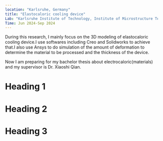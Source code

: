```yaml
---
location: "Karlsruhe, Germany"
title: "Elastocaloric cooling device"
Lab: "Karlsruhe Institute of Technology, Institute of Microstructure Technologies"
Time: Jun 2024-Sep 2024
---
```


During this research, I mainly focus on the 3D modeling of elastocaloric cooling device.I use softwares including Creo and Solidworks to achieve that.I also use Ansys to do simulation of the amount of deformation to determine the material to be processed and the thickness of the device.

Now I am preparing for my bachelor thesis about electrocaloric(materials) and my supervisor is Dr. Xiaoshi Qian.

Heading 1
======

Heading 2
======

Heading 3
======
